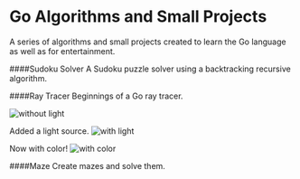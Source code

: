Go Algorithms and Small Projects
===
A series of algorithms and small projects created to learn the Go language as well as for entertainment.

####Sudoku Solver
A Sudoku puzzle solver using a backtracking recursive algorithm.

####Ray Tracer
Beginnings of a Go ray tracer.

![without light](https://raw.githubusercontent.com/jpittis/Golang-Algorithms/master/img/img1.png)

Added a light source.
![with light](https://raw.githubusercontent.com/jpittis/Golang-Algorithms/master/img/img2.png)

Now with color!
![with color](https://raw.githubusercontent.com/jpittis/Golang-Algorithms/master/img/img3.png)

####Maze
Create mazes and solve them.
